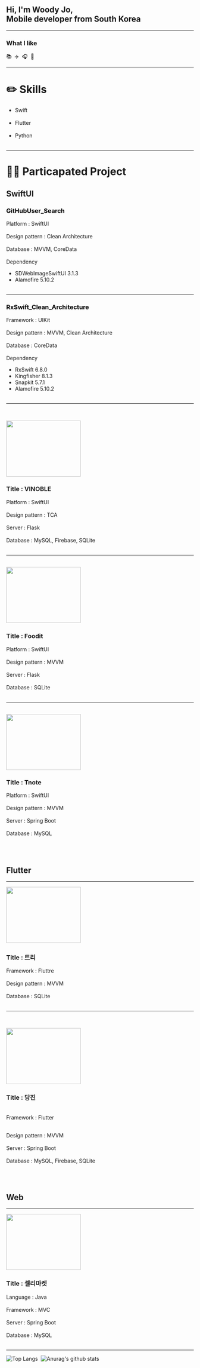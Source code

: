 <div align=left>
  
  ## Hi, I'm Woody Jo,<br>Mobile developer from South Korea
  
  <hr>

  ### What I like
  <div>📚&nbsp;&nbsp;✈️&nbsp;&nbsp;🎧&nbsp;&nbsp;📸</div>
  <hr>
  
  # ✏️ Skills
  
  <ul> 
      <li>Swift</li><br>
      <li>Flutter</li><br>
      <li>Python</li><br>
  </ul>
  <hr>

  <!-- Project start -->
  # 👨‍💻 Particapated Project

  ## SwiftUI
  <!-- ### [GitHubUser_Search](https://github.com/likewoody/GitHubUser_Search) 
  -->
  
  <h3><a href="https://github.com/likewoody/GitHubUser_Search" style="color: black; text-decoration: none;">GitHubUser_Search</a></h3>
  
  
  Platform : SwiftUI<br><br>
  Design pattern : Clean Architecture<br><br>
  Database : MVVM, CoreData<br><br>
  Dependency<br>
  - SDWebImageSwiftUI 3.1.3
  - Alamofire 5.10.2<br><br>

  <hr>
  <h3><a href="https://github.com/likewoody/RxSwift_Clean_Architecture" style="color: black; text-decoration: none;">RxSwift_Clean_Architecture</a></h3>
  
  Framework : UIKit<br><br>
  Design pattern : MVVM, Clean Architecture<br><br>
  Database : CoreData<br><br>
  Dependency<br>
  - RxSwift 6.8.0
  - Kingfisher 8.1.3
  - Snapkit 5.7.1
  - Alamofire 5.10.2<br><br>

  <hr><br>

  
  <!-- VINOBLE -->
  <a href="https://github.com/likewoody/Vinoble.git" target="_blank"><img src="https://github.com/likewoody/likewoody/assets/151493474/5e2d4866-5c08-492a-83e6-e4ee81d60c46" target="_blank" width=200 height=150/></a><br>

  ### Title : VINOBLE

  Platform : SwiftUI<br><br>
  Design pattern : TCA<br><br>
  Server : Flask<br><br>
  Database : MySQL, Firebase, SQLite<br><br>
  
    
  <!-- 
    Foodit App 
    <img width="220" alt="Screenshot 2024-06-25 at 3 54 47 PM" src="https://github.com/likewoody/likewoody/assets/151493474/5fea610f-f441-4192-b661-0603f8f6ff22">
  -->

   <!-- .Foodit App -->
  <hr><br>
  <a href="https://github.com/likewoody/Foodit.git" target="_blank"><img src="https://github.com/likewoody/likewoody/assets/151493474/d581d23c-fa45-4315-80ac-d117bb26a75c" target="_blank" width=200 height=150/></a>&nbsp;&nbsp;&nbsp;


  
  ### Title : Foodit
  
  Platform : SwiftUI<br><br>
  Design pattern : MVVM<br><br>
  Server : Flask<br><br>
  Database : SQLite<br><br>
  
  
  <!-- 
    T note App 
    <img width="220" alt="Screenshot 2024-06-25 at 3 55 00 PM" src="https://github.com/likewoody/likewoody/assets/151493474/ca05166f-4889-4d53-b20d-2bff4807cf10"><br><br><br>
  -->

  <hr><br>
  <!-- 
    Tree
    <img width="220" alt="Screenshot 2024-06-25 at 4 02 25 PM" src="https://github.com/likewoody/likewoody/assets/151493474/aa570ded-29a4-4377-a84a-cbcd7ccc86ab">
  -->
  <a href="https://github.com/likewoody/ThanksNote.git" target="_blank"><img src="https://github.com/likewoody/likewoody/assets/151493474/7cdd1e48-473a-46c4-ad26-20d3a496a8fc" target="_blank" width=200 height=150/></a><br>
  
  ### Title : Tnote

  Platform : SwiftUI<br><br>
  Design pattern : MVVM<br><br>
  Server : Spring Boot<br><br>
  Database : MySQL<br><br>

  


  
  <br>
  
  ## Flutter
  <hr>
  
  <!-- 트리 App -->

  <a href="https://github.com/likewoody/Tree.git" target="_blank"><img src="https://github.com/likewoody/likewoody/assets/151493474/a17e87ec-a234-4336-b0aa-b8e324625560" width=200 height=150/></a>&nbsp;&nbsp;&nbsp;
  
  ### Title : 트리
  
  Framework : Fluttre<br><br>
  Design pattern : MVVM<br><br>
  Database : SQLite<br><br>


  <!-- 당진 App -->
  <hr><br>

  <a href="https://github.com/likewoody/DJ-App.git" target="_blank"><img src="https://github.com/likewoody/likewoody/assets/151493474/5254a092-1840-4fab-8eaa-3d06b4fdd97a" target="_blank" width=200 height=150/></a><br>
  
  ### Title : 당진
  <br>
  Framework : Flutter<br><br>
  
  Design pattern : MVVM<br><br>
  Server : Spring Boot<br><br>
  Database : MySQL, Firebase, SQLite<br><br>


  <br>
  
  ## Web
  <hr>
  <!-- 
    Sellre Market 
    <img width="220" alt="Screenshot 2024-06-25 at 4 18 59 PM" src="https://github.com/likewoody/likewoody/assets/151493474/3053e3d3-9bab-46da-925a-68738c1265ca">
  -->

  <a href="https://github.com/shin-na-ra/sellreMarket_Spring.git" target="_blank"><img src="https://github.com/likewoody/likewoody/assets/151493474/795b284e-a28a-491e-91d4-49a6e3afff2b" target="_blank" width=200 height=150/></a><br>
    
  ### Title : 셀리마켓
  
  Language : Java<br><br>
  Framework : MVC<br><br>
  Server : Spring Boot<br><br>
  Database : MySQL<br><br>

  <hr/>
  <!-- Project end -->
  


  <!-- final showing skills visually -->
  <!-- 1.가장 많이 사용하는 언어 --><!-- 2.Github stats -->
  ![Top Langs](https://github-readme-stats.vercel.app/api/top-langs/?username=likewoody&layout=compact&theme=gruvbox)&nbsp;&nbsp;![Anurag's github stats](https://github-readme-stats.vercel.app/api?username=likewoody&show_icons=true&theme=gruvbox)

</div>
  



<!--
**likewoody/likewoody** is a ✨ _special_ ✨ repository because its `README.md` (this file) appears on your GitHub profile.

Here are some ideas to get you started:

- 🔭 I’m currently working on ...
- 🌱 I’m currently learning ...
- 👯 I’m looking to collaborate on ...
- 🤔 I’m looking for help with ...
- 💬 Ask me about ...
- 📫 How to reach me: ...
- 😄 Pronouns: ...
- ⚡ Fun fact: ...
-->
